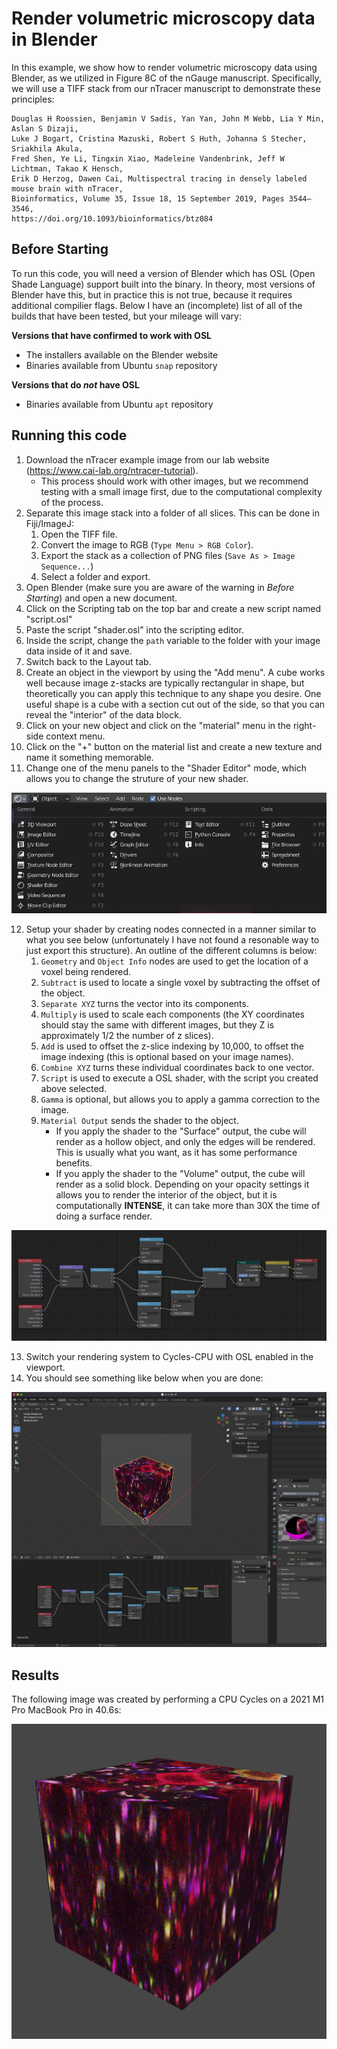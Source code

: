 # Render volumetric microscopy data in Blender

In this example, we show how to render volumetric microscopy data using Blender, as we utilized in Figure 8C of
the nGauge manuscript. Specifically, we will use a TIFF stack from our nTracer manuscript to demonstrate
these principles:

```
Douglas H Roossien, Benjamin V Sadis, Yan Yan, John M Webb, Lia Y Min, Aslan S Dizaji,
Luke J Bogart, Cristina Mazuski, Robert S Huth, Johanna S Stecher, Sriakhila Akula,
Fred Shen, Ye Li, Tingxin Xiao, Madeleine Vandenbrink, Jeff W Lichtman, Takao K Hensch,
Erik D Herzog, Dawen Cai, Multispectral tracing in densely labeled mouse brain with nTracer,
Bioinformatics, Volume 35, Issue 18, 15 September 2019, Pages 3544–3546,
https://doi.org/10.1093/bioinformatics/btz084
```

## Before Starting
To run this code, you will need a version of Blender which has OSL (Open Shade Language) support built into the binary.
In theory, most versions of Blender have this, but in practice this is not true, because it requires additional
compilier flags. Below I have an (incomplete) list of all of the builds that have been tested, but your mileage
will vary:

**Versions that have confirmed to work with OSL**
- The installers available on the Blender website
- Binaries available from Ubuntu `snap` repository

**Versions that do *not* have OSL**
- Binaries available from Ubuntu `apt` repository

## Running this code
1. Download the nTracer example image from our lab website (https://www.cai-lab.org/ntracer-tutorial).
    - This process should work with other images, but we recommend testing with a small image first, due to the computational complexity of the process.
2. Separate this image stack into a folder of all slices. This can be done in Fiji/ImageJ:
    1. Open the TIFF file.
    2. Convert the image to RGB (`Type Menu > RGB Color`).
    3. Export the stack as a collection of PNG files (`Save As > Image Sequence...`)
    4. Select a folder and export.
3. Open Blender (make sure you are aware of the warning in *Before Starting*) and open a new document.
4. Click on the Scripting tab on the top bar and create a new script named "script.osl"
5. Paste the script "shader.osl" into the scripting editor.
6. Inside the script, change the `path` variable to the folder with your image data inside of it and save.
7. Switch back to the Layout tab.
8. Create an object in the viewport by using the "Add menu". A cube works well because image z-stacks are typically rectangular in shape,
 but theoretically you can apply this technique to any shape you desire. One useful shape is a cube with a section cut out of the side, so that
 you can reveal the "interior" of the data block.
9. Click on your new object and click on the "material" menu in the right-side context menu.
10. Click on the "+" button on the material list and create a new texture and name it something memorable.
11. Change one of the menu panels to the "Shader Editor" mode, which allows you to change the struture of your new shader.

![](blender_menus.jpg)

12. Setup your shader by creating nodes connected in a manner similar to what you see below
(unfortunately I have not found a resonable way to just export this structure).
An outline of the different columns is below:
    1. `Geometry` and `Object Info` nodes are used to get the location of a voxel being rendered.
    2. `Subtract` is used to locate a single voxel by subtracting the offset of the object.
    3. `Separate XYZ` turns the vector into its components.
    4. `Multiply` is used to scale each components (the XY coordinates should stay the same with different images, but they Z is approximately 1/2 the number of z slices).
    5. `Add` is used to offset the z-slice indexing by 10,000, to offset the image indexing (this is optional based on your image names).
    6. `Combine XYZ` turns these individual coordinates back to one vector.
    7. `Script` is used to execute a OSL shader, with the script you created above selected.
    8. `Gamma` is optional, but allows you to apply a gamma correction to the image.
    9. `Material Output` sends the shader to the object.
        - If you apply the shader to the "Surface" output, the cube will render as a hollow object, and only the edges will be rendered.
        This is usually what you want, as it has some performance benefits.
        - If you apply the shader to the "Volume" output, the cube will render as a solid block. Depending on your opacity
        settings it allows you to render the interior of the object, but it is computationally **INTENSE**, it can take more
        than 30X the time of doing a surface render.

![](shader_model.jpg)

13. Switch your rendering system to Cycles-CPU with OSL enabled in the viewport. 
14. You should see something like below when you are done:

![](blender_screenshot.jpg)


## Results

The following image was created by performing a CPU Cycles on a 2021 M1 Pro MacBook Pro in 40.6s:

![](render.png)